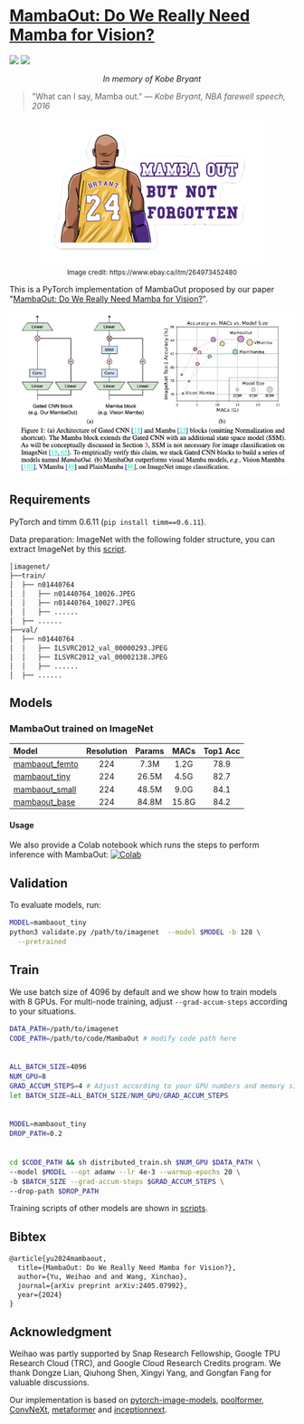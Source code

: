 # [MambaOut: Do We Really Need Mamba for Vision?](https://arxiv.org/abs/2405.07992)

<p align="left">
<a href="https://arxiv.org/abs/2405.07992" alt="arXiv">
    <img src="https://img.shields.io/badge/arXiv-2405.07992-b31b1b.svg?style=flat" /></a>
<a href="https://colab.research.google.com/drive/1DTJRsPczV0pOwmFhEjSWyI2NqQoR_u-K?usp=sharing" alt="Colab">
    <img src="https://colab.research.google.com/assets/colab-badge.svg" /></a>
</p>

<p align="center"><em>In memory of Kobe Bryant</em></p>

> "What can I say, Mamba out." — *Kobe Bryant, NBA farewell speech, 2016*

<p align="center">
<img src="https://raw.githubusercontent.com/yuweihao/misc/master/MambaOut/mamba_out.png" width="400"> <br>
<small>Image credit: https://www.ebay.ca/itm/264973452480</small>
</p>


This is a PyTorch implementation of MambaOut proposed by our paper "[MambaOut: Do We Really Need Mamba for Vision?](https://arxiv.org/abs/2303.16900)". 


![MambaOut first figure](https://raw.githubusercontent.com/yuweihao/misc/master/MambaOut/mambaout_first_figure.png)


## Requirements
PyTorch and timm 0.6.11 (`pip install timm==0.6.11`).

Data preparation: ImageNet with the following folder structure, you can extract ImageNet by this [script](https://gist.github.com/BIGBALLON/8a71d225eff18d88e469e6ea9b39cef4).

```
│imagenet/
├──train/
│  ├── n01440764
│  │   ├── n01440764_10026.JPEG
│  │   ├── n01440764_10027.JPEG
│  │   ├── ......
│  ├── ......
├──val/
│  ├── n01440764
│  │   ├── ILSVRC2012_val_00000293.JPEG
│  │   ├── ILSVRC2012_val_00002138.JPEG
│  │   ├── ......
│  ├── ......
```


## Models
### MambaOut trained on ImageNet
| Model | Resolution | Params | MACs | Top1 Acc |
| :---     |   :---:    |  :---: |  :---:  |  :---:  |
| [mambaout_femto](https://github.com/yuweihao/MambaOut/releases/download/model/mambaout_femto.pth) | 224 | 7.3M | 1.2G | 78.9 |
| [mambaout_tiny](https://github.com/yuweihao/MambaOut/releases/download/model/mambaout_tiny.pth) | 224 | 26.5M | 4.5G | 82.7 |
| [mambaout_small](https://github.com/yuweihao/MambaOut/releases/download/model/mambaout_small.pth) | 224 | 48.5M | 9.0G | 84.1 |
| [mambaout_base](https://github.com/yuweihao/MambaOut/releases/download/model/mambaout_base.pth) | 224 | 84.8M | 15.8G | 84.2 |


#### Usage
We also provide a Colab notebook which runs the steps to perform inference with MambaOut: [![Colab](https://colab.research.google.com/assets/colab-badge.svg)](https://colab.research.google.com/drive/1DTJRsPczV0pOwmFhEjSWyI2NqQoR_u-K?usp=sharing)


## Validation

To evaluate models, run:

```bash
MODEL=mambaout_tiny
python3 validate.py /path/to/imagenet  --model $MODEL -b 128 \
  --pretrained
```

## Train
We use batch size of 4096 by default and we show how to train models with 8 GPUs. For multi-node training, adjust `--grad-accum-steps` according to your situations.


```bash
DATA_PATH=/path/to/imagenet
CODE_PATH=/path/to/code/MambaOut # modify code path here


ALL_BATCH_SIZE=4096
NUM_GPU=8
GRAD_ACCUM_STEPS=4 # Adjust according to your GPU numbers and memory size.
let BATCH_SIZE=ALL_BATCH_SIZE/NUM_GPU/GRAD_ACCUM_STEPS


MODEL=mambaout_tiny 
DROP_PATH=0.2


cd $CODE_PATH && sh distributed_train.sh $NUM_GPU $DATA_PATH \
--model $MODEL --opt adamw --lr 4e-3 --warmup-epochs 20 \
-b $BATCH_SIZE --grad-accum-steps $GRAD_ACCUM_STEPS \
--drop-path $DROP_PATH
```
Training scripts of other models are shown in [scripts](/scripts/).


## Bibtex
```
@article{yu2024mambaout,
  title={MambaOut: Do We Really Need Mamba for Vision?},
  author={Yu, Weihao and and Wang, Xinchao},
  journal={arXiv preprint arXiv:2405.07992},
  year={2024}
}
```

## Acknowledgment
Weihao was partly supported by Snap Research Fellowship, Google TPU Research Cloud (TRC), and Google Cloud Research Credits program. We thank Dongze Lian, Qiuhong Shen, Xingyi Yang, and Gongfan Fang for valuable discussions.

Our implementation is based on [pytorch-image-models](https://github.com/huggingface/pytorch-image-models), [poolformer](https://github.com/sail-sg/poolformer), [ConvNeXt](https://github.com/facebookresearch/ConvNeXt), [metaformer](https://github.com/sail-sg/metaformer) and [inceptionnext](https://github.com/sail-sg/inceptionnext).
